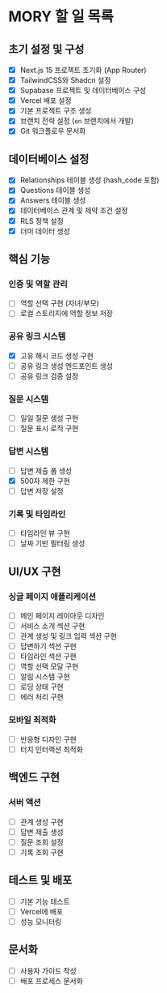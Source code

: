 # MORY 할 일 목록

## 초기 설정 및 구성
- [x] Next.js 15 프로젝트 초기화 (App Router)
- [x] TailwindCSS와 Shadcn 설정
- [x] Supabase 프로젝트 및 데이터베이스 구성
- [x] Vercel 배포 설정
- [x] 기본 프로젝트 구조 생성
- [x] 브랜치 전략 설정 (`on` 브랜치에서 개발)
- [x] Git 워크플로우 문서화

## 데이터베이스 설정
- [x] Relationships 테이블 생성 (hash_code 포함)
- [x] Questions 테이블 생성
- [x] Answers 테이블 생성
- [x] 데이터베이스 관계 및 제약 조건 설정
- [x] RLS 정책 설정
- [x] 더미 데이터 생성

## 핵심 기능
### 인증 및 역할 관리
- [ ] 역할 선택 구현 (자녀/부모)
- [ ] 로컬 스토리지에 역할 정보 저장

### 공유 링크 시스템
- [x] 고유 해시 코드 생성 구현
- [ ] 공유 링크 생성 엔드포인트 생성
- [ ] 공유 링크 검증 설정

### 질문 시스템
- [ ] 일일 질문 생성 구현
- [ ] 질문 표시 로직 구현

### 답변 시스템
- [ ] 답변 제출 폼 생성
- [x] 500자 제한 구현
- [ ] 답변 저장 설정

### 기록 및 타임라인
- [ ] 타임라인 뷰 구현
- [ ] 날짜 기반 필터링 생성

## UI/UX 구현
### 싱글 페이지 애플리케이션
- [ ] 메인 페이지 레이아웃 디자인
- [ ] 서비스 소개 섹션 구현
- [ ] 관계 생성 및 링크 입력 섹션 구현
- [ ] 답변하기 섹션 구현
- [ ] 타임라인 섹션 구현
- [ ] 역할 선택 모달 구현
- [ ] 알림 시스템 구현
- [ ] 로딩 상태 구현
- [ ] 에러 처리 구현

### 모바일 최적화
- [ ] 반응형 디자인 구현
- [ ] 터치 인터랙션 최적화

## 백엔드 구현
### 서버 액션
- [ ] 관계 생성 구현
- [ ] 답변 제출 생성
- [ ] 질문 조회 설정
- [ ] 기록 조회 구현

## 테스트 및 배포
- [ ] 기본 기능 테스트
- [ ] Vercel에 배포
- [ ] 성능 모니터링

## 문서화
- [ ] 사용자 가이드 작성
- [ ] 배포 프로세스 문서화 